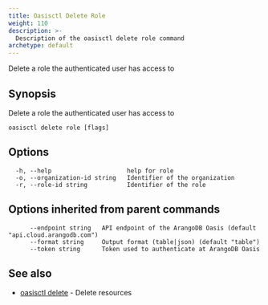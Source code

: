 ```yaml
---
title: Oasisctl Delete Role
weight: 110
description: >-
  Description of the oasisctl delete role command
archetype: default
---
```

Delete a role the authenticated user has access to

## Synopsis

Delete a role the authenticated user has access to

```
oasisctl delete role [flags]
```

## Options

```
  -h, --help                     help for role
  -o, --organization-id string   Identifier of the organization
  -r, --role-id string           Identifier of the role
```

## Options inherited from parent commands

```
      --endpoint string   API endpoint of the ArangoDB Oasis (default "api.cloud.arangodb.com")
      --format string     Output format (table|json) (default "table")
      --token string      Token used to authenticate at ArangoDB Oasis
```

## See also

* [oasisctl delete](_index.md)	 - Delete resources

